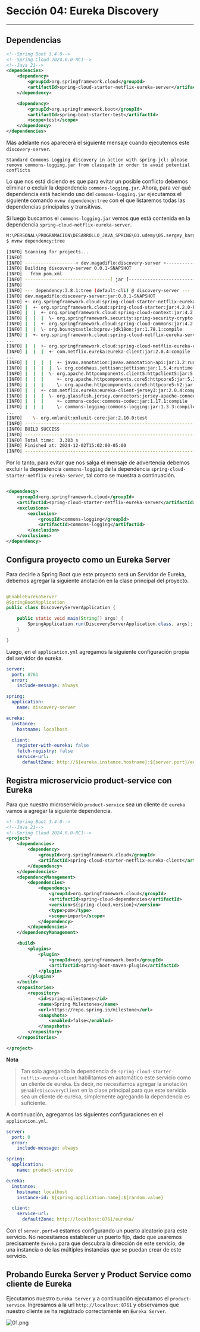 # Sección 04: Eureka Discovery

---

## Dependencias

````xml
<!--Spring Boot 3.4.0-->
<!--Spring Cloud 2024.0.0-RC1-->
<!--Java 21-->
<dependencies>
    <dependency>
        <groupId>org.springframework.cloud</groupId>
        <artifactId>spring-cloud-starter-netflix-eureka-server</artifactId>
    </dependency>

    <dependency>
        <groupId>org.springframework.boot</groupId>
        <artifactId>spring-boot-starter-test</artifactId>
        <scope>test</scope>
    </dependency>
</dependencies>
````

Más adelante nos aparecerá el siguiente mensaje cuando ejecutemos este `discovery-server`.

````
Standard Commons Logging discovery in action with spring-jcl: please remove commons-logging.jar from classpath in order to avoid potential conflicts
````

Lo que nos está diciendo es que para evitar un posible conflicto debemos eliminar o excluir la dependencia
`commons-logging.jar`. Ahora, para ver qué dependencia está haciendo uso del `commons-logging.jar` ejecutamos el
siguiente comando `mvnw dependency:tree` con el que listaremos todas las dependencias principales y transitivas.

Si luego buscamos el `commons-logging.jar` vemos que está contenida en la dependencia
`spring-cloud-netflix-eureka-server`.

````bash
M:\PERSONAL\PROGRAMACION\DESARROLLO_JAVA_SPRING\01.udemy\05.sergey_kargopolov\event-driven-cqrs-saga-axon-microservices\discovery-server (main -> origin)
$ mvnw dependency:tree

[INFO] Scanning for projects...
[INFO]
[INFO] -------------------< dev.magadiflo:discovery-server >-------------------
[INFO] Building discovery-server 0.0.1-SNAPSHOT
[INFO]   from pom.xml
[INFO] --------------------------------[ jar ]---------------------------------
[INFO]
[INFO] --- dependency:3.8.1:tree (default-cli) @ discovery-server ---
[INFO] dev.magadiflo:discovery-server:jar:0.0.1-SNAPSHOT
[INFO] +- org.springframework.cloud:spring-cloud-starter-netflix-eureka-server:jar:4.2.0-RC1:compile
[INFO] |  +- org.springframework.cloud:spring-cloud-starter:jar:4.2.0-RC1:compile
[INFO] |  |  +- org.springframework.cloud:spring-cloud-context:jar:4.2.0-RC1:compile
[INFO] |  |  |  \- org.springframework.security:spring-security-crypto:jar:6.4.1:compile
[INFO] |  |  +- org.springframework.cloud:spring-cloud-commons:jar:4.2.0-RC1:compile
[INFO] |  |  \- org.bouncycastle:bcprov-jdk18on:jar:1.78.1:compile
[INFO] |  +- org.springframework.cloud:spring-cloud-netflix-eureka-server:jar:4.2.0-RC1:compile
...
[INFO] |  |  +- org.springframework.cloud:spring-cloud-netflix-eureka-client:jar:4.2.0-RC1:compile
[INFO] |  |  |  +- com.netflix.eureka:eureka-client:jar:2.0.4:compile
...
[INFO] |  |  |  |  +- javax.annotation:javax.annotation-api:jar:1.2:runtime
[INFO] |  |  |  |  \- org.codehaus.jettison:jettison:jar:1.5.4:runtime
[INFO] |  |  |  \- org.apache.httpcomponents.client5:httpclient5:jar:5.4.1:compile
[INFO] |  |  |     +- org.apache.httpcomponents.core5:httpcore5:jar:5.3.1:compile
[INFO] |  |  |     \- org.apache.httpcomponents.core5:httpcore5-h2:jar:5.3.1:compile
[INFO] |  |  +- com.netflix.eureka:eureka-client-jersey3:jar:2.0.4:compile
[INFO] |  |  |  \- org.glassfish.jersey.connectors:jersey-apache-connector:jar:3.1.9:compile
[INFO] |  |  |     +- commons-codec:commons-codec:jar:1.17.1:compile
[INFO] |  |  |     \- commons-logging:commons-logging:jar:1.3.3:compile
...
[INFO]    \- org.xmlunit:xmlunit-core:jar:2.10.0:test
[INFO] ------------------------------------------------------------------------
[INFO] BUILD SUCCESS
[INFO] ------------------------------------------------------------------------
[INFO] Total time:  3.303 s
[INFO] Finished at: 2024-12-02T15:02:00-05:00
[INFO] ------------------------------------------------------------------------
````

Por lo tanto, para evitar que nos salga el mensaje de advertencia debemos excluir la dependencia `commons-logging` de
la dependencia `spring-cloud-starter-netflix-eureka-server`, tal como se muestra a continuación.

````xml

<dependency>
    <groupId>org.springframework.cloud</groupId>
    <artifactId>spring-cloud-starter-netflix-eureka-server</artifactId>
    <exclusions>
        <exclusion>
            <groupId>commons-logging</groupId>
            <artifactId>commons-logging</artifactId>
        </exclusion>
    </exclusions>
</dependency>
````

## Configura proyecto como un Eureka Server

Para decirle a Spring Boot que este proyecto será un Servidor de Eureka, debemos agregar la siguiente anotación en
la clase principal del proyecto.

````java

@EnableEurekaServer
@SpringBootApplication
public class DiscoveryServerApplication {

    public static void main(String[] args) {
        SpringApplication.run(DiscoveryServerApplication.class, args);
    }

}
````

Luego, en el `application.yml` agregamos la siguiente configuración propia del servidor de eureka.

````yml
server:
  port: 8761
  error:
    include-message: always

spring:
  application:
    name: discovery-server

eureka:
  instance:
    hostname: localhost

  client:
    register-with-eureka: false
    fetch-registry: false
    service-url:
      defaultZone: http://${eureka.instance.hostname}:${server.port}/eureka/
````

## Registra microservicio product-service con Eureka

Para que nuestro microservicio `product-service` sea un cliente de `eureka` vamos a agregar la siguiente dependencia.

````xml
<!--Spring Boot 3.4.0-->
<!--Java 21-->
<!--Spring Cloud 2024.0.0-RC1-->
<project>
    <dependencies>
        <dependency>
            <groupId>org.springframework.cloud</groupId>
            <artifactId>spring-cloud-starter-netflix-eureka-client</artifactId>
        </dependency>
    </dependencies>
    <dependencyManagement>
        <dependencies>
            <dependency>
                <groupId>org.springframework.cloud</groupId>
                <artifactId>spring-cloud-dependencies</artifactId>
                <version>${spring-cloud.version}</version>
                <type>pom</type>
                <scope>import</scope>
            </dependency>
        </dependencies>
    </dependencyManagement>

    <build>
        <plugins>
            <plugin>
                <groupId>org.springframework.boot</groupId>
                <artifactId>spring-boot-maven-plugin</artifactId>
            </plugin>
        </plugins>
    </build>
    <repositories>
        <repository>
            <id>spring-milestones</id>
            <name>Spring Milestones</name>
            <url>https://repo.spring.io/milestone</url>
            <snapshots>
                <enabled>false</enabled>
            </snapshots>
        </repository>
    </repositories>

</project>
````

**Nota**
> Tan solo agregando la dependencia de `spring-cloud-starter-netflix-eureka-client` habilitamos en automático este
> servicio como un cliente de eureka. Es decir, no necesitamos agregar la anotación `@EnableDiscoveryClient` en la
> clase principal para que este servicio sea un cliente de eureka, simplemente agregando la dependencia es suficiente.

A continuación, agregamos las siguientes configuraciones en el `application.yml`.

````yml
server:
  port: 0
  error:
    include-message: always

spring:
  application:
    name: product-service

eureka:
  instance:
    hostname: localhost
    instance-id: ${spring.application.name}:${random.value}

  client:
    service-url:
      defaultZone: http://localhost:8761/eureka/
````

Con el `server.port=0` estamos configurando un puerto aleatorio para este servicio. No necesitamos establecer un puerto
fijo, dado que usaremos precisamente `Eureka` para que descubra la dirección de este servicio, de una instancia o de
las múltiples instancias que se puedan crear de este servicio.

## Probando Eureka Server y Product Service como cliente de Eureka

Ejecutamos nuestro `Eureka Server` y a continuación ejecutamos el `product-service`. Ingresamos a la url
`http://localhost:8761` y observamos que nuestro cliente se ha registrado correctamente en `Eureka Server`.

![01.png](assets/section-04/01.png)